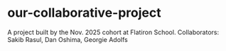 # our-collaborative-project
A project built by the Nov. 2025 cohort at Flatiron School.
Collaborators: Sakib Rasul, Dan Oshima, Georgie Adolfs
